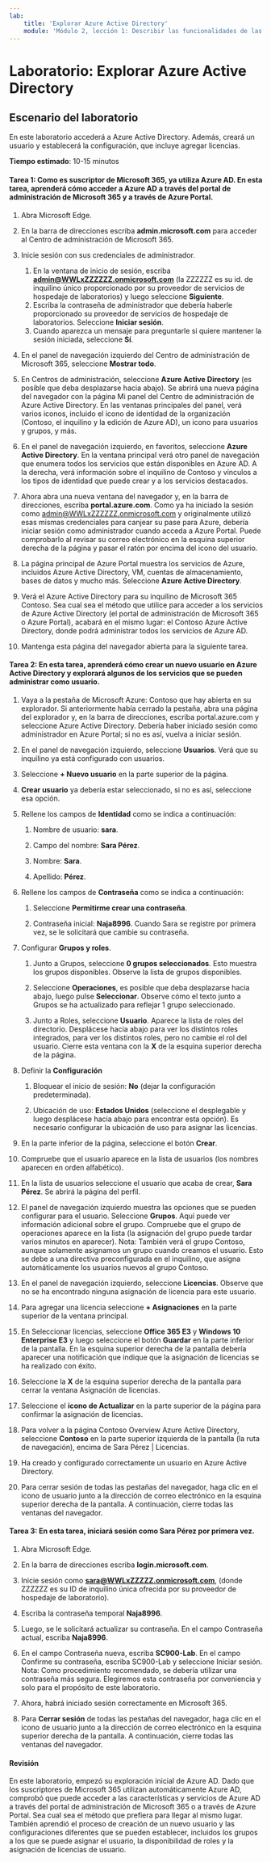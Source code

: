 ```yaml
---
lab:
    title: 'Explorar Azure Active Directory'
    module: 'Módulo 2, lección 1: Describir las funcionalidades de las soluciones de administración de identidades y acceso de Microsoft: Explorar los servicios y tipos de identidad de Azure AD'
---
```


# Laboratorio: Explorar Azure Active Directory

## Escenario del laboratorio

En este laboratorio accederá a Azure Active Directory.  Además, creará un usuario y establecerá la configuración, que incluye agregar licencias.  



**Tiempo estimado**: 10-15 minutos

#### Tarea 1:  Como es suscriptor de Microsoft 365, ya utiliza Azure AD.  En esta tarea, aprenderá cómo acceder a Azure AD a través del portal de administración de Microsoft 365 y a través de Azure Portal.

1. Abra Microsoft Edge.

2. En la barra de direcciones escriba **admin.microsoft.com** para acceder al Centro de administración de Microsoft 365.

3. Inicie sesión con sus credenciales de administrador. 
    1. En la ventana de inicio de sesión, escriba **admin@WWLxZZZZZZ.onmicrosoft.com** (la ZZZZZZ es su id. de inquilino único proporcionado por su proveedor de servicios de hospedaje de laboratorios) y luego seleccione **Siguiente**.
    1. Escriba la contraseña de administrador que debería haberle proporcionado su proveedor de servicios de hospedaje de laboratorios. Seleccione **Iniciar sesión**.
    1. Cuando aparezca un mensaje para preguntarle si quiere mantener la sesión iniciada, seleccione **Sí**.

4. En el panel de navegación izquierdo del Centro de administración de Microsoft 365, seleccione **Mostrar todo**.

5. En Centros de administración, seleccione **Azure Active Directory** (es posible que deba desplazarse hacia abajo).  Se abrirá una nueva página del navegador con la página Mi panel del Centro de administración de Azure Active Directory. En las ventanas principales del panel, verá varios iconos, incluido el icono de identidad de la organización (Contoso, el inquilino y la edición de Azure AD), un icono para usuarios y grupos, y más.

6. En el panel de navegación izquierdo, en favoritos, seleccione **Azure Active Directory**.  En la ventana principal verá otro panel de navegación que enumera todos los servicios que están disponibles en Azure AD. A la derecha, verá información sobre el inquilino de Contoso y vínculos a los tipos de identidad que puede crear y a los servicios destacados.  

7. Ahora abra una nueva ventana del navegador y, en la barra de direcciones, escriba **portal.azure.com**.  Como ya ha iniciado la sesión como admin@WWLxZZZZZZ.onmicrosoft.com y originalmente utilizó esas mismas credenciales para canjear su pase para Azure, debería iniciar sesión como administrador cuando acceda a Azure Portal.  Puede comprobarlo al revisar su correo electrónico en la esquina superior derecha de la página y pasar el ratón por encima del icono del usuario.

8. La página principal de Azure Portal muestra los servicios de Azure, incluidos Azure Active Directory, VM, cuentas de almacenamiento, bases de datos y mucho más.  Seleccione **Azure Active Directory**.  

9. Verá el Azure Active Directory para su inquilino de Microsoft 365 Contoso.    Sea cual sea el método que utilice para acceder a los servicios de Azure Active Directory (el portal de administración de Microsoft 365 o Azure Portal), acabará en el mismo lugar: el Contoso Azure Active Directory, donde podrá administrar todos los servicios de Azure AD.

10. Mantenga esta página del navegador abierta para la siguiente tarea.


#### Tarea 2:  En esta tarea, aprenderá cómo crear un nuevo usuario en Azure Active Directory y explorará algunos de los servicios que se pueden administrar como usuario.

1. Vaya a la pestaña de Microsoft Azure: Contoso que hay abierta en su explorador. Si anteriormente había cerrado la pestaña, abra una página del explorador y, en la barra de direcciones, escriba portal.azure.com y seleccione Azure Active Directory.  Debería haber iniciado sesión como administrador en Azure Portal; si no es así, vuelva a iniciar sesión.

2. En el panel de navegación izquierdo, seleccione **Usuarios**.  Verá que su inquilino ya está configurado con usuarios.

3. Seleccione **+ Nuevo usuario** en la parte superior de la página.

4. **Crear usuario** ya debería estar seleccionado, si no es así, seleccione esa opción.

5. Rellene los campos de **Identidad** como se indica a continuación:

    1. Nombre de usuario: **sara**.

    2. Campo del nombre: **Sara Pérez**.

    3. Nombre: **Sara**.

    4. Apellido: **Pérez**.

6. Rellene los campos de **Contraseña** como se indica a continuación:

    1. Seleccione **Permitirme crear una contraseña**.

    1. Contraseña inicial: **Naja8996**. Cuando Sara se registre por primera vez, se le solicitará que cambie su contraseña.

7. Configurar **Grupos y roles**.

    1. Junto a Grupos, seleccione **0 grupos seleccionados**.  Esto muestra los grupos disponibles.  Observe la lista de grupos disponibles.

    2. Seleccione **Operaciones**, es posible que deba desplazarse hacia abajo, luego pulse **Seleccionar**. Observe cómo el texto junto a Grupos se ha actualizado para reflejar 1 grupo seleccionado.  

    3. Junto a Roles, seleccione **Usuario**. Aparece la lista de roles del directorio.  Desplácese hacia abajo para ver los distintos roles integrados, para ver los distintos roles, pero no cambie el rol del usuario.  Cierre esta ventana con la **X** de la esquina superior derecha de la página.

8. Definir la **Configuración**

    1. Bloquear el inicio de sesión:  **No** (dejar la configuración predeterminada).

    1. Ubicación de uso: **Estados Unidos** (seleccione el desplegable y luego desplácese hacia abajo para encontrar esta opción).  Es necesario configurar la ubicación de uso para asignar las licencias.

9. En la parte inferior de la página, seleccione el botón **Crear**.

10. Compruebe que el usuario aparece en la lista de usuarios (los nombres aparecen en orden alfabético).

11. En la lista de usuarios seleccione el usuario que acaba de crear, **Sara Pérez**.  Se abrirá la página del perfil.

12. El panel de navegación izquierdo muestra las opciones que se pueden configurar para el usuario.  Seleccione **Grupos**.  Aquí puede ver información adicional sobre el grupo.  Compruebe que el grupo de operaciones aparece en la lista (la asignación del grupo puede tardar varios minutos en aparecer).  Nota:  También verá el grupo Contoso, aunque solamente asignamos un grupo cuando creamos el usuario.  Esto se debe a una directiva preconfigurada en el inquilino, que asigna automáticamente los usuarios nuevos al grupo Contoso.

13. En el panel de navegación izquierdo, seleccione **Licencias**.  Observe que no se ha encontrado ninguna asignación de licencia para este usuario.  

14. Para agregar una licencia seleccione **+ Asignaciones** en la parte superior de la ventana principal.

15. En Seleccionar licencias, seleccione **Office 365 E3** y **Windows 10 Enterprise E3** y luego seleccione el botón **Guardar** en la parte inferior de la pantalla. En la esquina superior derecha de la pantalla debería aparecer una notificación que indique que la asignación de licencias se ha realizado con éxito.

16. Seleccione la **X** de la esquina superior derecha de la pantalla para cerrar la ventana Asignación de licencias.

17. Seleccione el **icono de Actualizar** en la parte superior de la página para confirmar la asignación de licencias.

18. Para volver a la página Contoso Overview Azure Active Directory, seleccione **Contoso** en la parte superior izquierda de la pantalla (la ruta de navegación), encima de Sara Pérez | Licencias.

19. Ha creado y configurado correctamente un usuario en Azure Active Directory.

20.	Para cerrar sesión de todas las pestañas del navegador, haga clic en el icono de usuario junto a la dirección de correo electrónico en la esquina superior derecha de la pantalla. A continuación, cierre todas las ventanas del navegador.

#### Tarea 3:  En esta tarea, iniciará sesión como Sara Pérez por primera vez.

1. Abra Microsoft Edge.

2. En la barra de direcciones escriba **login.microsoft.com**.

3. Inicie sesión como **sara@WWLxZZZZZ.onmicrosoft.com**, (donde ZZZZZZ es su ID de inquilino única ofrecida por su proveedor de hospedaje de laboratorio).

4. Escriba la contraseña temporal **Naja8996**.

5. Luego, se le solicitará actualizar su contraseña. En el campo Contraseña actual, escriba **Naja8996**.

6. En el campo Contraseña nueva, escriba **SC900-Lab**.  En el campo Confirme su contraseña, escriba SC900-Lab y seleccione Iniciar sesión. Nota: Como procedimiento recomendado, se debería utilizar una contraseña más segura. Elegiremos esta contraseña por conveniencia y solo para el propósito de este laboratorio.

7. Ahora, habrá iniciado sesión correctamente en Microsoft 365.

8. Para **Cerrar sesión** de todas las pestañas del navegador, haga clic en el icono de usuario junto a la dirección de correo electrónico en la esquina superior derecha de la pantalla. A continuación, cierre todas las ventanas del navegador.



#### Revisión
En este laboratorio, empezó su exploración inicial de Azure AD. Dado que los suscriptores de Microsoft 365 utilizan automáticamente Azure AD, comprobó que puede acceder a las características y servicios de Azure AD a través del portal de administración de Microsoft 365 o a través de Azure Portal.  Sea cual sea el método que prefiera para llegar al mismo lugar.  También aprendió el proceso de creación de un nuevo usuario y las configuraciones diferentes que se pueden establecer, incluidos los grupos a los que se puede asignar el usuario, la disponibilidad de roles y la asignación de licencias de usuario.


